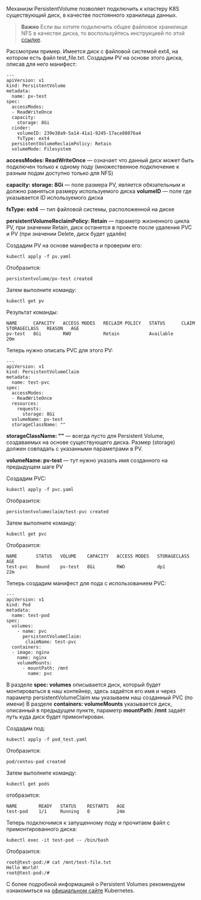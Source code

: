Механизм PersistentVolume позволяет подключить к кластеру K8S существующий диск, в качестве постоянного хранилища данных.

>**Важно**
>Если вы хотите подключить общее файловое хранилище NFS в качестве диска, то воспользуйтесь инструкцией по этой [ссылке](https://mcs.mail.ru/help/ru_RU/k8s-pvc/k8s-nfs).

Рассмотрим пример. Имеется диск с файловой системой ext4, на котором есть файл test_file.txt. Создадим PV на основе этого диска, описав для него манифест:
```
---
apiVersion: v1
kind: PersistentVolume
metadata:
  name: pv-test
spec:
  accessModes:
  - ReadWriteOnce
  capacity:
    storage: 8Gi
  cinder:
    volumeID: 239e30a9-5a14-41a1-9245-17ace88076a4
    fsType: ext4
  persistentVolumeReclaimPolicy: Retain
  volumeMode: Filesystem
```
**accessModes: ReadWriteOnce** — означает что данный диск может быть подключен только к одному поду (множественное подключение к разным подам доступно только для NFS)

**capacity: storage: 8Gi** — поле размера PV, является обязательным и должно равняться размеру используемого диска
**volumeID** — поле где указывается ID используемого диска

**fsType: ext4** — тип файловой системы, расположенной на диске

**persistentVolumeReclaimPolicy: Retain** — параметр жизненного цикла PV, при значении Retain, диск останется в проекте после удаления PVC и PV (при значении Delete, диск будет удалён)

Создадим PV на основе манифеста и проверим его:
```
kubectl apply -f pv.yaml
```
Отобразится:
```
persistentvolume/pv-test created
```
Затем выполните команду:
```
kubectl get pv
```
Результат команды:
```
NAME      CAPACITY   ACCESS MODES   RECLAIM POLICY   STATUS      CLAIM   STORAGECLASS   REASON   AGE
pv-test   8Gi        RWO            Retain           Available                                   20m
```

Теперь нужно описать PVC для этого PV:
```
---
apiVersion: v1
kind: PersistentVolumeClaim
metadata:
  name: test-pvc
spec:
  accessModes:
  - ReadWriteOnce
  resources:
    requests:
      storage: 8Gi
  volumeName: pv-test
  storageClassName: ""
```

**storageClassName: ""** — всегда пусто для Persistent Volume, создаваемых на основе существующего диска.
Размер (storage) должен совпадать с указанными параметрами в PV.

**volumeName: pv-test** — тут нужно указать имя созданного на предыдущем шаге PV

Создадим PVC:
```
kubectl apply -f pvc.yaml
```
Отобразится:
```
persistentvolumeclaim/test-pvc created
```
Затем выполните команду:
```
kubectl get pvc
```
Отобразится:
```
NAME       STATUS   VOLUME    CAPACITY   ACCESS MODES   STORAGECLASS   AGE
test-pvc   Bound    pv-test   8Gi        RWO            dp1            22m
```
Теперь создадим манифест для пода с использованием PVC:
```
---
apiVersion: v1
kind: Pod
metadata:
  name: test-pod
spec:
  volumes:
    - name: pvc
      persistentVolumeClaim:
       claimName: test-pvc
  containers:
  - image: nginx
    name: nginx
    volumeMounts:
      - mountPath: /mnt
        name: pvc
```
В разделе **spec: volumes** описывается диск, который будет монтироваться в наш контейнер, здесь задаётся его имя и через параметр persistentVolumeСlaim мы указываем наш созданный PVC (по имени)
В разделе **containers: volumeMounts** указывается диск, описанный в предыдущем пункте, параметр **mountPath: /mnt** задаёт путь куда диск будет примонтирован.  

Создадим под:
```
kubectl apply -f pod_test.yaml
```
Отобразится:
```
pod/centos-pod created
```
Затем выполните команду:
```
kubectl get pods
```
отобразится:
```
NAME        READY   STATUS    RESTARTS   AGE
test-pod    1/1     Running   0          24m
```
Теперь подключимся к запущенному поду и прочитаем файл с примонтированного диска:
```
kubectl exec -it test-pod -- /bin/bash
```
Отобразится:
```
root@test-pod:/# cat /mnt/test-file.txt
Hello World!
root@test-pod:/#
```
С более подробной информацией о Persistent Volumes рекомендуем ознакомиться на [официальном сайте](https://kubernetes.io/docs/concepts/storage/persistent-volumes/) Kubernetes.